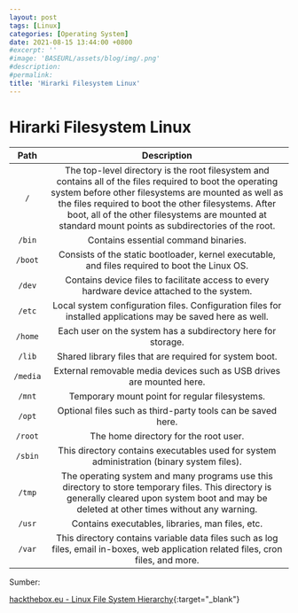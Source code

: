 ```yaml
---
layout: post
tags: [Linux]
categories: [Operating System]
date: 2021-08-15 13:44:00 +0800
#excerpt: ''
#image: 'BASEURL/assets/blog/img/.png'
#description:
#permalink:
title: 'Hirarki Filesystem Linux'
---
```


# Hirarki Filesystem Linux

| Path |  Description |
| :---: |:--------------------:|
| `/` |	The top-level directory is the root filesystem and contains all of the files required to boot the operating system before other filesystems are mounted as well as the files required to boot the other filesystems. After boot, all of the other filesystems are mounted at standard mount points as subdirectories of the root. |
| `/bin` |  Contains essential command binaries. |
| `/boot` |	Consists of the static bootloader, kernel executable, and files required to boot the Linux OS. |
| `/dev` |	Contains device files to facilitate access to every hardware device attached to the system. |
| `/etc` |	Local system configuration files. Configuration files for installed applications may be saved here as well. |
| `/home` |	Each user on the system has a subdirectory here for storage. |
| `/lib` |	Shared library files that are required for system boot. |
| `/media` |	External removable media devices such as USB drives are mounted here. |
| `/mnt` |	Temporary mount point for regular filesystems. |
| `/opt` |	Optional files such as third-party tools can be saved here. |
| `/root` |	The home directory for the root user. |
| `/sbin` |	This directory contains executables used for system administration (binary system files). |
| `/tmp` |	The operating system and many programs use this directory to store temporary files. This directory is generally cleared upon system boot and  may be deleted at other times without any warning. |
| `/usr` |	Contains executables, libraries, man files, etc. |
| `/var` |	This directory contains variable data files such as log files, email in-boxes, web application related files, cron files, and more. |

Sumber:

[hackthebox.eu - Linux File System Hierarchy](https://academy.hackthebox.eu/module/18){:target="_blank"} 